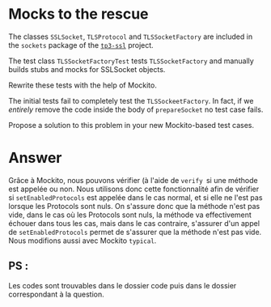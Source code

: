 # Mocks to the rescue

The classes `SSLSocket`, `TLSProtocol` and `TLSSocketFactory` are included in the `sockets` package of the [`tp3-ssl`](../code/tp3-ssl) project.

The test class `TLSSocketFactoryTest` tests `TLSSocketFactory` and manually builds stubs and mocks for SSLSocket objects.

Rewrite these tests with the help of Mockito.

The initial tests fail to completely test the `TLSSockeetFactory`. In fact, if we *entirely* remove the code inside the body of `prepareSocket` no test case fails.

Propose a solution to this problem in your new Mockito-based test cases.

# Answer

Grâce à Mockito, nous pouvons vérifier (à l'aide de `verify `si une méthode est appelée ou non. Nous utilisons donc cette fonctionnalité afin de vérifier si `setEnabledProtocols` est appelée dans le cas normal, et si elle ne l'est pas lorsque les Protocols sont nuls. On s'assure donc que la méthode n'est pas vide, dans le cas où les Protocols sont nuls, la méthode va effectivement échouer dans tous les cas, mais dans le cas contraire, s'assurer d'un appel de `setEnabledProtocols` permet de s'assurer que la méthode n'est pas vide.
Nous modifions aussi avec Mockito `typical`.

## PS :

Les codes sont trouvables dans le dossier code puis dans le dossier correspondant à la question.
